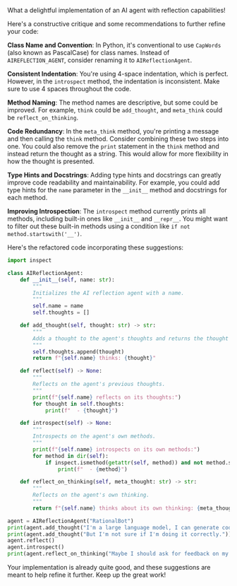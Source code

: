 What a delightful implementation of an AI agent with reflection capabilities!

Here's a constructive critique and some recommendations to further refine your code:

**Class Name and Convention**: In Python, it's conventional to use `CapWords` (also known as PascalCase) for class names. Instead of `AIREFLECTION_AGENT`, consider renaming it to `AIReflectionAgent`.

**Consistent Indentation**: You're using 4-space indentation, which is perfect. However, in the `introspect` method, the indentation is inconsistent. Make sure to use 4 spaces throughout the code.

**Method Naming**: The method names are descriptive, but some could be improved. For example, `think` could be `add_thought`, and `meta_think` could be `reflect_on_thinking`.

**Code Redundancy**: In the `meta_think` method, you're printing a message and then calling the `think` method. Consider combining these two steps into one. You could also remove the `print` statement in the `think` method and instead return the thought as a string. This would allow for more flexibility in how the thought is presented.

**Type Hints and Docstrings**: Adding type hints and docstrings can greatly improve code readability and maintainability. For example, you could add type hints for the `name` parameter in the `__init__` method and docstrings for each method.

**Improving Introspection**: The `introspect` method currently prints all methods, including built-in ones like `__init__` and `__repr__`. You might want to filter out these built-in methods using a condition like `if not method.startswith('__')`.

Here's the refactored code incorporating these suggestions:
```python
import inspect

class AIReflectionAgent:
    def __init__(self, name: str):
        """
        Initializes the AI reflection agent with a name.
        """
        self.name = name
        self.thoughts = []

    def add_thought(self, thought: str) -> str:
        """
        Adds a thought to the agent's thoughts and returns the thought as a string.
        """
        self.thoughts.append(thought)
        return f"{self.name} thinks: {thought}"

    def reflect(self) -> None:
        """
        Reflects on the agent's previous thoughts.
        """
        print(f"{self.name} reflects on its thoughts:")
        for thought in self.thoughts:
            print(f"  - {thought}")

    def introspect(self) -> None:
        """
        Introspects on the agent's own methods.
        """
        print(f"{self.name} introspects on its own methods:")
        for method in dir(self):
            if inspect.ismethod(getattr(self, method)) and not method.startswith('__'):
                print(f"  - {method}")

    def reflect_on_thinking(self, meta_thought: str) -> str:
        """
        Reflects on the agent's own thinking.
        """
        return f"{self.name} thinks about its own thinking: {meta_thought}"

agent = AIReflectionAgent("RationalBot")
print(agent.add_thought("I'm a large language model, I can generate code!"))
print(agent.add_thought("But I'm not sure if I'm doing it correctly."))
agent.reflect()
agent.introspect()
print(agent.reflect_on_thinking("Maybe I should ask for feedback on my code?"))
```
Your implementation is already quite good, and these suggestions are meant to help refine it further. Keep up the great work!